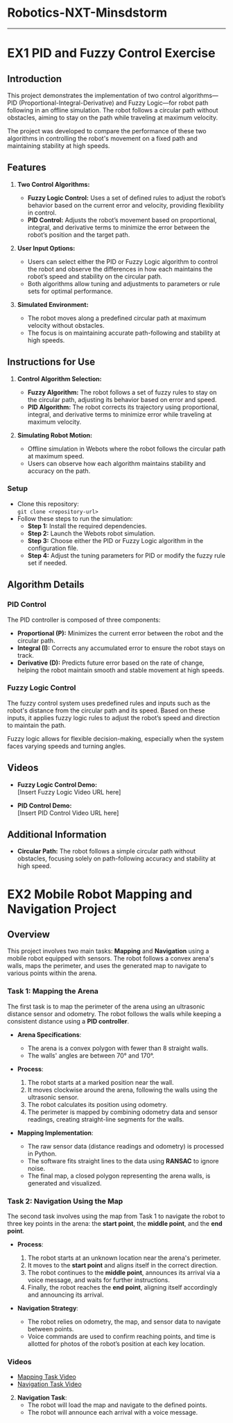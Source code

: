 # Robotics-NXT-Minsdstorm

---

# EX1 PID and Fuzzy Control Exercise

## Introduction

This project demonstrates the implementation of two control algorithms—PID (Proportional-Integral-Derivative) and Fuzzy Logic—for robot path following in an offline simulation. The robot follows a circular path without obstacles, aiming to stay on the path while traveling at maximum velocity.

The project was developed to compare the performance of these two algorithms in controlling the robot's movement on a fixed path and maintaining stability at high speeds.

## Features

1. **Two Control Algorithms:**
   - **Fuzzy Logic Control:** Uses a set of defined rules to adjust the robot’s behavior based on the current error and velocity, providing flexibility in control.
   - **PID Control:** Adjusts the robot’s movement based on proportional, integral, and derivative terms to minimize the error between the robot’s position and the target path.

2. **User Input Options:**
   - Users can select either the PID or Fuzzy Logic algorithm to control the robot and observe the differences in how each maintains the robot’s speed and stability on the circular path.
   - Both algorithms allow tuning and adjustments to parameters or rule sets for optimal performance.

3. **Simulated Environment:**
   - The robot moves along a predefined circular path at maximum velocity without obstacles.
   - The focus is on maintaining accurate path-following and stability at high speeds.

## Instructions for Use

1. **Control Algorithm Selection:**
   - **Fuzzy Algorithm:** The robot follows a set of fuzzy rules to stay on the circular path, adjusting its behavior based on error and speed.
   - **PID Algorithm:** The robot corrects its trajectory using proportional, integral, and derivative terms to minimize error while traveling at maximum velocity.

2. **Simulating Robot Motion:**
   - Offline simulation in Webots where the robot follows the circular path at maximum speed.
   - Users can observe how each algorithm maintains stability and accuracy on the path.

### Setup

- Clone this repository:  
  `git clone <repository-url>`
- Follow these steps to run the simulation:
  - **Step 1:** Install the required dependencies.
  - **Step 2:** Launch the Webots robot simulation.
  - **Step 3:** Choose either the PID or Fuzzy Logic algorithm in the configuration file.
  - **Step 4:** Adjust the tuning parameters for PID or modify the fuzzy rule set if needed.

## Algorithm Details

### PID Control

The PID controller is composed of three components:
- **Proportional (P):** Minimizes the current error between the robot and the circular path.
- **Integral (I):** Corrects any accumulated error to ensure the robot stays on track.
- **Derivative (D):** Predicts future error based on the rate of change, helping the robot maintain smooth and stable movement at high speeds.

### Fuzzy Logic Control

The fuzzy control system uses predefined rules and inputs such as the robot's distance from the circular path and its speed. Based on these inputs, it applies fuzzy logic rules to adjust the robot’s speed and direction to maintain the path.

Fuzzy logic allows for flexible decision-making, especially when the system faces varying speeds and turning angles.

## Videos

- **Fuzzy Logic Control Demo:**  
  [Insert Fuzzy Logic Video URL here]

- **PID Control Demo:**  
  [Insert PID Control Video URL here]

## Additional Information

- **Circular Path:** The robot follows a simple circular path without obstacles, focusing solely on path-following accuracy and stability at high speed.


# EX2 Mobile Robot Mapping and Navigation Project

## Overview
This project involves two main tasks: **Mapping** and **Navigation** using a mobile robot equipped with sensors. The robot follows a convex arena's walls, maps the perimeter, and uses the generated map to navigate to various points within the arena.

### Task 1: Mapping the Arena
The first task is to map the perimeter of the arena using an ultrasonic distance sensor and odometry. The robot follows the walls while keeping a consistent distance using a **PID controller**.

- **Arena Specifications**:
  - The arena is a convex polygon with fewer than 8 straight walls.
  - The walls' angles are between 70° and 170°.

- **Process**:
  1. The robot starts at a marked position near the wall.
  2. It moves clockwise around the arena, following the walls using the ultrasonic sensor.
  3. The robot calculates its position using odometry.
  4. The perimeter is mapped by combining odometry data and sensor readings, creating straight-line segments for the walls.

- **Mapping Implementation**:
  - The raw sensor data (distance readings and odometry) is processed in Python.
  - The software fits straight lines to the data using **RANSAC** to ignore noise.
  - The final map, a closed polygon representing the arena walls, is generated and visualized.

### Task 2: Navigation Using the Map
The second task involves using the map from Task 1 to navigate the robot to three key points in the arena: the **start point**, the **middle point**, and the **end point**.

- **Process**:
  1. The robot starts at an unknown location near the arena's perimeter.
  2. It moves to the **start point** and aligns itself in the correct direction.
  3. The robot continues to the **middle point**, announces its arrival via a voice message, and waits for further instructions.
  4. Finally, the robot reaches the **end point**, aligning itself accordingly and announcing its arrival.

- **Navigation Strategy**:
  - The robot relies on odometry, the map, and sensor data to navigate between points.
  - Voice commands are used to confirm reaching points, and time is allotted for photos of the robot’s position at each key location.

### Videos
- [Mapping Task Video](#)
- [Navigation Task Video](#)


2. **Navigation Task**:
    - The robot will load the map and navigate to the defined points.
    - The robot will announce each arrival with a voice message.

